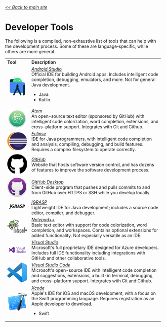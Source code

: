 <style>
a {
  font-style: italic;
}
</style>

<a href="..">&lt;&lt; Back to main site</a>

# Developer Tools

The following is a compiled, non-exhaustive list of tools that can help with the development process.  Some of these are language-specific, while others are more general.

<table>
  <tr>
    <td><b>Tool</b></td>
    <td><b>Description</b></td>
  </tr>
  <tr>
    <td><img src="logos/AndroidStudio.png" width="150"/></td>
    <td><a href="https://developer.android.com/studio/">Android Studio</a><br/>
    Official IDE for building Android apps.  Includes intelligent code completion, debugging, emulators, and more.  Not for general Java development.
    <ul>
      <li>Java</li>
      <li>Kotlin</li>
    </ul></td>
  </tr>
  <tr>
    <td><img src="logos/Atom.png" width="150"/></td>
    <td><a href="https://atom.io">Atom</a><br/>
    An open-source text editor (sponsored by GitHub) with intelligent code colorization, word completion, extensions, and cross-platform support.  Integrates with Git and Github.</td>
  </tr>
  <tr>
    <td><img src="logos/Eclipse.png" width="150"/></td>
    <td><a href="https://www.eclipse.org/downloads/packages/">Eclipse</a><br/>
    IDE for Java programmers, with intelligent code completion and analysis, compiling, debugging, and build features.  Requires a complex filesystem to operate correctly.</td>
  </tr>
  <tr>
    <td><img src="logos/GitHub.png" width="150"/></td>
    <td><a href="https://github.com/">GitHub</a><br/>
    Website that hosts software version control, and has dozens of features to improve the software development process.</td>
  </tr>
  <tr>
    <td><img src="logos/GitHubDesktop.png" width="150"/></td>
    <td><a href="https://desktop.github.com/">GitHub Desktop</a><br/>
    Client-side program that pushes and pulls commits to and from GitHub over HTTPS or SSH while you develop locally.</td>
  </tr>
  <tr>
    <td><img src="logos/jGRASP.png" width="150"/></td>
    <td><a href="https://www.jgrasp.org/">jGRASP</a><br/>
    Lightweight IDE for Java development; includes a source code editor, compiler, and debugger.</td>
  </tr>
  <tr>
    <td><img src="logos/Notepad++.png" width="150"/></td>
    <td><a href="https://notepad-plus-plus.org/">Notepad++</a><br/>
    Basic text editor with support for code colorization, word completion, and workspaces.  Contains optional extensions for added functionality.  Not especially versatile as an IDE.</td>
  </tr>
  <tr>
    <td><img src="logos/VisualStudio.png" width="150"/></td>
    <td><a href="https://visualstudio.microsoft.com/">Visual Studio</a><br/>
    Microsoft's full proprietary IDE designed for Azure developers.  Includes full IDE functionality including integrations with GitHub and other collaborative tools.</td>
  </tr>
  <tr>
    <td><img src="logos/VisualStudioCode.png" width="150"/></td>
    <td><a href="https://code.visualstudio.com/">Visual Studio Code</a><br/>
    Microsoft's open-source IDE with intelligent code completion and suggestions, extensions, a built-in terminal, debugging, and cross-platform support.  Integrates with Git and Github.</td>
  </tr>
  <tr>
    <td><img src="logos/Xcode.png" width="150"/></td>
    <td><a href="https://developer.apple.com/xcode/">Xcode</a><br/>
    Apple's IDE for iOS and macOS development, with a focus on the Swift programming language.  Requires registration as an Apple developer to download.<ul>
      <li>Swift</li>
</ul></td>
  </tr>
</table>

